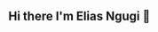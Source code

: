 ## Hi there I'm Elias Ngugi 👋

<!--
**Elias5ngugi/Elias5ngugi** is a ✨ _special_ ✨ repository because its `README.md` (this file) appears on your GitHub profile.

Here are some ideas to get you started:

- 🔭 I’m currently working on **Full-Stack Development**
-I'm currently learning **CSS & Javascript**
- 👯 I’m looking to collaborate on **Open-source projects**
- 🤔 I’m looking for help with **Cyber security and ethical Hacking**
- 💬 Ask me about **programming and tech**
- 📫 How to reach me: [ngugielias777@gmail.com](mail to: ngugielias777@gmail.com)
- ⚡ Fun fact: **I love computers and problem-solving**
## 🛠 Tech Stack
-HTML
-CSS
-Javascript

### GitHub stats
![GitHub stats](https://github-stats.vercel.app/api?username=Elias5ngugi&show_icons=true&theme=dark)
